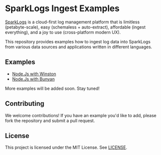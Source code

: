 # SparkLogs Ingest Examples

[SparkLogs](https://sparklogs.com/) is a cloud-first log management platform that is limitless (petabyte-scale), easy (schemaless + auto-extract), affordable (ingest everything), and a joy to use (cross-platform modern UX).

This repository provides examples how to ingest log data into SparkLogs from various data sources and applications written in different languages.

## Examples

- [Node.Js with Winston](nodejs/sparklogs-winston-example/README.md)
- [Node.Js with Bunyan](nodejs/sparklogs-bunyan-example/README.md)

More examples will be added soon. Stay tuned!

## Contributing

We welcome contributions! If you have an example you'd like to add, please fork the repository and submit a pull request.

## License

This project is licensed under the MIT License. See [LICENSE](LICENSE).
